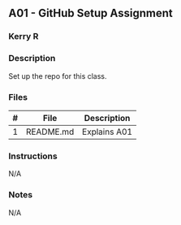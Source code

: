 ## A01 - GitHub Setup Assignment 

### Kerry R

### Description

Set up the repo for this class.

### Files

| #   | File     | Description       |
| --- | -------- | ----------------- |
| 1   | README.md | Explains A01 |

### Instructions

N/A

### Notes

N/A
